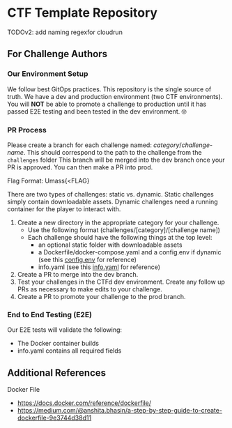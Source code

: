 # CTF Template Repository 
TODOv2: add naming regexfor cloudrun
<!-- TODO make better -->

## For Challenge Authors 

### Our Environment Setup 
We follow best GitOps practices. This repository is the single source of truth. 
We have a dev and production environment (two CTF environments). You will **NOT** be able to promote a challenge to production until it has passed E2E testing and been tested in the dev environment. 🤓

### PR Process
Please create a branch for each challenge named: *category*/*challenge-name*. This should correspond to the path to the challenge from the `challenges` folder
This branch will be merged into the dev branch once your PR is approved. You can then make a PR into prod. 

Flag Format: Umass{<FLAG}

There are two types of challenges: static vs. dynamic. 
Static challenges simply contain downloadable assets. 
Dynamic challenges need a running container for the player to interact with. 

1) Create a new directory in the appropriate category for your challenge. 
    - Use the following format (challenges/[category]/[challenge name])
    - Each challenge should have the following things at the top level:
        - an optional static folder with downloadable assets
        - a Dockerfile/docker-compose.yaml and a config.env if dynamic (see this [config.env](./refs/config.env) for reference)
        - info.yaml (see this [info.yaml](./refs/info.yaml) for reference)
2) Create a PR to merge into the dev branch.
3) Test your challenges in the CTFd dev environment. Create any follow up PRs as necessary to make edits to your challenge. 
4) Create a PR to promote your challenge to the prod branch.


### End to End Testing (E2E)
Our E2E tests will validate the following:
- The Docker container builds 
- info.yaml contains all required fields 

## Additional References
Docker File
- https://docs.docker.com/reference/dockerfile/
- https://medium.com/@anshita.bhasin/a-step-by-step-guide-to-create-dockerfile-9e3744d38d11
